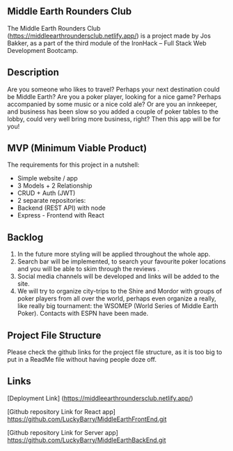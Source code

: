 ## Middle Earth Rounders Club

The Middle Earth Rounders Club (https://middleearthroundersclub.netlify.app/)
is a project made by Jos Bakker, as a part of the third module of the IronHack – Full Stack Web Development Bootcamp.

## Description

Are you someone who likes to travel? Perhaps your next destination could be Middle Earth? Are you a poker player, looking for a nice game? Perhaps accompanied by some music or a nice cold ale? Or are you an innkeeper, and business has been slow so you added a couple of poker tables to the lobby, could very well bring more business, right? Then this app will be for you!

## MVP (Minimum Viable Product)

The requirements for this project in a nutshell:

-	Simple website / app
-	3 Models + 2 Relationship
-	CRUD + Auth (JWT)
-	2 separate repositories:
-	Backend (REST API) with node 
-	Express - Frontend with React


## Backlog

1. In the future more styling will be applied throughout the whole app.
2. Search bar will be implemented, to search your favourite poker locations and you will be able to skim through the reviews .
3. Social media channels will be developed and links will be added to the site.
4. We will try to organize city-trips to the Shire and Mordor with groups of poker players from all over the world, perhaps even organize a really, like really big tournament: the WSOMEP (World Series of Middle Earth Poker). Contacts with ESPN have been made.


## Project File Structure

Please check the github links for the project file structure, as it is too big to put in a ReadMe file without having people doze off. 

## Links

[Deployment Link] (https://middleearthroundersclub.netlify.app/)

[Github repository Link for React app] https://github.com/LuckyBarry/MiddleEarthFrontEnd.git

[Github repository Link for Server app] https://github.com/LuckyBarry/MiddleEarthBackEnd.git
